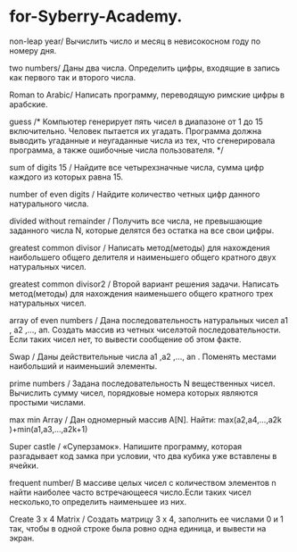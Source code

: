 # for-Syberry-Academy.

non-leap year/ Вычислить число и месяц в невисокосном году по номеру дня.

two numbers/ Даны два числа. Определить цифры, входящие в запись как первого так и второго числа.

Roman  to Arabic/ Написать программу, переводящую римские цифры в арабские.

guess /*  Компьютер генерирует пять чисел в диапазоне от 1 до 15 включительно. Человек пытается их
 угадать. Программа должна выводить угаданные и неугаданные числа из тех, что сгенерировала
 программа, а также ошибочные числа пользователя. */

sum of digits 15 / Найдите все четырехзначные числа, сумма цифр каждого из которых равна 15.

number of even digits / Найдите количество четных цифр данного натурального числа.

divided without remainder / Получить все числа, не превышающие заданного числа N, которые делятся без остатка на все свои цифры.

greatest common divisor / Написать метод(методы) для нахождения наибольшего общего делителя и наименьшего общего кратного двух натуральных чисел.

greatest common divisor2 / Второй вариант решения задачи. Написать метод(методы) для нахождения наименьшего общего кратного трех натуральных чисел. 

array of even numbers / Дана последовательность натуральных чисел а1 , а2 ,..., ап. Создать массив из четных чиселэтой последовательности. Если таких чисел нет, то вывести сообщение об этом факте.

Swap / Даны действительные числа а1 ,а2 ,..., аn . Поменять местами наибольший и наименьший элементы.

prime numbers / Задана последовательность N вещественных чисел. Вычислить сумму чисел, порядковые номера которых являются простыми числами.

max min Array / Дан одномерный массив A[N]. Найти: max(a2,a4,...,a2k )+min(a1,a3,...,a2k+1)

Super castle / «Суперзамок». Напишите программу, которая разгадывает код замка при условии, что два кубика уже вставлены в ячейки.

frequent number/ В массиве целых чисел с количеством элементов n найти наиболее часто встречающееся число.Если таких чисел несколько,то определить наименьшее из них.

Create 3 x 4 Matrix / Cоздать матрицу 3 x 4, заполнить ее числами 0 и 1 так, чтобы в одной строке была ровно одна единица, и вывести на экран.

